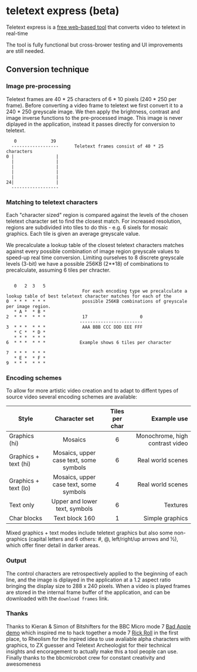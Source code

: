 # teletext express (beta)

Teletext express is a [free web-based tool](https://8bitkick.github.io/teletext-express/) that converts video to teletext in real-time

The tool is fully functional but cross-brower testing and UI improvements are still needed.

## Conversion technique

### Image pre-processing

Teletext frames are 40 * 25 characters of 6 * 10 pixels (240 * 250 per frame). Before converting a video frame to teletext we first convert it to a 240 * 250 greyscale image. We then apply the brightness, contrast and image inverse functions to the pre-processed image. This image is never diplayed in the application, instead it passes directly for conversion to teletext.

~~~~~~
   0             39
  ------------------      Teletext frames consist of 40 * 25 characters
0 |                |
  |                |
  |                |
  |                |
  |                |
24|                |
  ------------------
~~~~~~


### Matching to teletext characters

Each "character sized" region is compared against the levels of the chosen teletext character set to find the closest match. For increased resolution, regions are subdivided into tiles to do this - e.g. 6 sixels for mosaic graphics. Each tile is given an average greyscale value.

We precalculate a lookup table of the closest teletext characters matches against every possible combination of image region greyscale values to speed-up real time conversion. Limiting ourselves to 8 discrete greyscale levels (3-bit) we have a possible 256KB (2**18) of combinations to precalculate, assuming 6 tiles per chracter.

~~~~~~

   0   2  3   5                
                             For each encoding type we precalculate a lookup table of best teletext character matches for each of the
0  * * *  * * *              possible 256KB combinations of greyscale per image region.
   * A *  * B *
2  * * *  * * *              17                    0
                            ------------------------
3  * * *  * * *              AAA BBB CCC DDD EEE FFF
   * C *  * D *
   * * *  * * *
6  * * *  * * *             Example shows 6 tiles per character

7  * * *  * * *
   * E *  * F *
9  * * *  * * *
~~~~~~

### Encoding schemes

To allow for more artistic video creation and to adapt to diffent types of source video several encoding schemes are available:

| Style       | Character set   | Tiles per char  | Example use | 
| ------------- |:-------------:|:-----:| -----:|
| Graphics (hi) | Mosaics | 6 | Monochrome, high contrast video |
| Graphics + text (hi) | Mosaics, upper case text, some symbols  | 6 | Real world scenes |
| Graphics + text (lo) | Mosaics, upper case text, some symbols  | 4 | Real world scenes |
| Text only | Upper and lower text, symbols  | 6 | Textures |
| Char blocks | Text block 160  | 1 | Simple graphics |

Mixed graphics + text modes include teletext graphics but also some non-graphics (capital letters and 6 others: #, @, left/right/up arrows and ½), which offer finer detail in darker areas.

### Output

The control characters are retrospectively applied to the beginning of each line, and the image is diplayed in the application at a 1.2 aspect ratio bringing the display size to 288 x 240 pixels. When a video is played frames are stored in the internal frame buffer of the application, and can be downloaded with the `download frames` link.

### Thanks

Thanks to Kieran & Simon of Bitshifters for the BBC Micro mode 7 [Bad Apple demo](https://bitshifters.github.io/posts/prods/bs-badapple.html) which inspired me to hack together a mode 7 [Rick Roll](https://twitter.com/bbcmicrobot/status/1304667551268401152?s=20) in the first place, to Rheolism for the inpired idea to use avaliable alpha characters with graphics, to ZX guesser and Teletext Archeologist for their technical insights and encoragement to actually make this a tool people can use. Finally thanks to the bbcmicrobot crew for constant creativity and awesomeness



